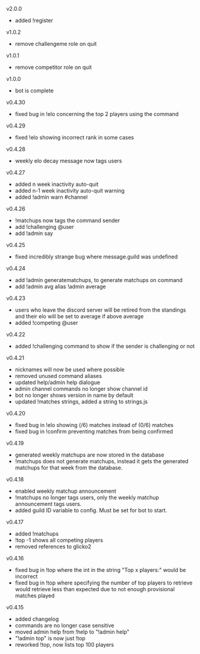 v2.0.0
- added !register

v1.0.2
- remove challengeme role on quit

v1.0.1
- remove competitor role on quit

v1.0.0
- bot is complete

v0.4.30
- fixed bug in !elo concerning the top 2 players using the command

v0.4.29
- fixed !elo showing incorrect rank in some cases

v0.4.28
- weekly elo decay message now tags users

v0.4.27
- added n week inactivity auto-quit
- added n-1 week inactivity auto-quit warning
- added !admin warn #channel

v0.4.26
- !matchups now tags the command sender
- add !challenging @user
- add !admin say

v0.4.25
- fixed incredibly strange bug where message.guild was undefined

v0.4.24
- add !admin generatematchups, to generate matchups on command
- add !admin avg alias !admin average

v0.4.23
- users who leave the discord server will be retired from the standings and their elo will be set to average if above average
- added !competing @user

v0.4.22
- added !challenging command to show if the sender is challenging or not

v0.4.21
- nicknames will now be used where possible
- removed unused command aliases
- updated help/admin help dialogue
- admin channel commands no longer show channel id
- bot no longer shows version in name by default
- updated !matches strings, added a string to strings.js

v0.4.20
- fixed bug in !elo showing (/6) matches instead of (0/6) matches
- fixed bug in !confirm preventing matches from being confirmed

v0.4.19
- generated weekly matchups are now stored in the database
- !matchups does not generate matchups, instead it gets the generated matchups for that week from the database.

v0.4.18
- enabled weekly matchup announcement
- !matchups no longer tags users, only the weekly matchup announcement tags users.
- added guild ID variable to config. Must be set for bot to start.

v0.4.17
- added !matchups
- !top -1 shows all competing players
- removed references to glicko2

v0.4.16
- fixed bug in !top where the int in the string "Top x players:" would be incorrect
- fixed bug in !top where specifying the number of top players to retrieve would retrieve less than expected due to not enough provisional matches played

v0.4.15
- added changelog
- commands are no longer case sensitive
- moved admin help from !help to "!admin help"
- "!admin top" is now just !top
- reworked !top, now lists top 100 players
